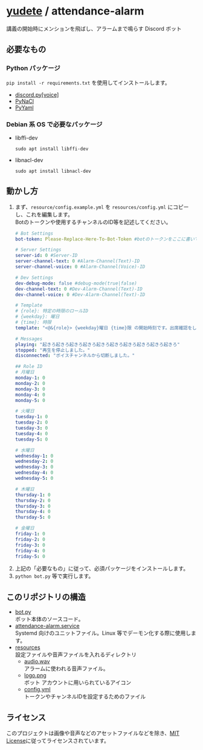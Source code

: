 # [yudete](https://github.com/yudete) / attendance-alarm
講義の開始時にメンションを飛ばし、アラームまで鳴らす Discord ボット

## 必要なもの
### Python パッケージ
`pip install -r requirements.txt` を使用してインストールします。
* [discord.py[voice]](https://discordpy.readthedocs.io/ja/latest/)
* [PyNaCl](https://pypi.org/project/PyNaCl/)
* [PyYaml](https://pypi.org/project/PyYAML/)
### Debian 系 OS で必要なパッケージ
* libffi-dev
    ```
    sudo apt install libffi-dev
    ```
* libnacl-dev
    ```
    sudo apt install libnacl-dev
    ```

## 動かし方
1. まず、`resource/config.example.yml` を `resources/config.yml` にコピーし、これを編集します。  
   Botのトークンや使用するチャンネルのID等を記述してください。
    ```yml
    # Bot Settings
    bot-token: Please-Replace-Here-To-Bot-Token #botのトークンをここに書いてください

    # Server Settings
    server-id: 0 #Server-ID
    server-channel-text: 0 #Alarm-Channel(Text)-ID
    server-channel-voice: 0 #Alarm-Channel(Voice)-ID

    # Dev Settings
    dev-debug-mode: false #debug-mode(true|false)
    dev-channel-text: 0 #Dev-Alarm-Channel(Text)-ID
    dev-channel-voice: 0 #Dev-Alarm-Channel(Text)-ID

    # Template
    # {role}: 特定の時限のロールID
    # {weekday}: 曜日
    # {time}: 時限
    template: "<@&{role}> {weekday}曜日 {time}限 の開始時刻です。出席確認をしてください。"

    # Messages
    playing: "起きろ起きろ起きろ起きろ起きろ起きろ起きろ起きろ起きろ起きろ"
    stopped: "再生を停止しました。"
    disconnected: "ボイスチャンネルから切断しました。"

    ## Role ID
    # 月曜日
    monday-1: 0
    monday-2: 0
    monday-3: 0
    monday-4: 0
    monday-5: 0

    # 火曜日
    tuesday-1: 0
    tuesday-2: 0
    tuesday-3: 0
    tuesday-4: 0
    tuesday-5: 0

    # 水曜日
    wednesday-1: 0
    wednesday-2: 0
    wednesday-3: 0
    wednesday-4: 0
    wednesday-5: 0

    # 木曜日
    thursday-1: 0
    thursday-2: 0
    thursday-3: 0
    thursday-4: 0
    thursday-5: 0

    # 金曜日
    friday-1: 0
    friday-2: 0
    friday-3: 0
    friday-4: 0
    friday-5: 0
    ```
1. 上記の「必要なもの」に従って、必須パッケージをインストールします。  
1. `python bot.py` 等で実行します。

## このリポジトリの構造
* [bot.py](https://github.com/yudete/attendance-alarm/blob/main/bot.py)  
ボット本体のソースコード。
* [attendance-alarm.service](https://github.com/yudete/attendance-alarm/blob/main/attendance-alarm.service)  
Systemd 向けのユニットファイル。Linux 等でデーモン化する際に使用します。
* [resources](https://github.com/yudete/attendance-alarm/blob/main/resource)  
設定ファイルや音声ファイルを入れるディレクトリ
    * [audio.wav](https://github.com/yudete/attendance-alarm/blob/main/resource/audio.wav)  
    アラームに使われる音声ファイル。
    * [logo.png](https://github.com/yudete/attendance-alarm/blob/main/resource/logo.png)  
    ボット アカウントに用いられているアイコン
    * [config.yml](https://github.com/yudete/attendance-alarm/blob/main/resource/config.yml)  
    トークンやチャンネルIDを設定するためのファイル

## ライセンス
このプロジェクトは画像や音声などのアセットファイルなどを除き、[MIT License](https://opensource.org/licenses/MIT)に従ってライセンスされています。
